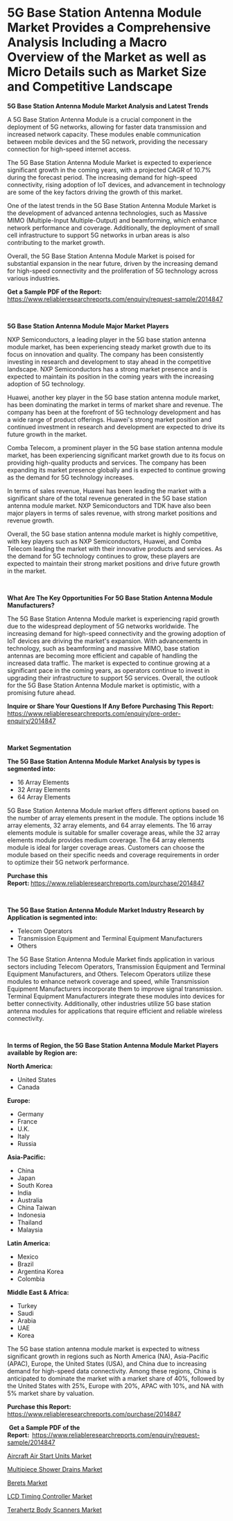 <p><h1>5G Base Station Antenna Module Market Provides a Comprehensive Analysis Including a Macro Overview of the Market as well as Micro Details such as Market Size and Competitive Landscape</h1></p><p><strong>5G Base Station Antenna Module Market Analysis and Latest Trends</strong></p>
<p><p>A 5G Base Station Antenna Module is a crucial component in the deployment of 5G networks, allowing for faster data transmission and increased network capacity. These modules enable communication between mobile devices and the 5G network, providing the necessary connection for high-speed internet access.</p><p>The 5G Base Station Antenna Module Market is expected to experience significant growth in the coming years, with a projected CAGR of 10.7% during the forecast period. The increasing demand for high-speed connectivity, rising adoption of IoT devices, and advancement in technology are some of the key factors driving the growth of this market.</p><p>One of the latest trends in the 5G Base Station Antenna Module Market is the development of advanced antenna technologies, such as Massive MIMO (Multiple-Input Multiple-Output) and beamforming, which enhance network performance and coverage. Additionally, the deployment of small cell infrastructure to support 5G networks in urban areas is also contributing to the market growth.</p><p>Overall, the 5G Base Station Antenna Module Market is poised for substantial expansion in the near future, driven by the increasing demand for high-speed connectivity and the proliferation of 5G technology across various industries.</p></p>
<p><strong>Get a Sample PDF of the Report:&nbsp;</strong> <a href="https://www.reliableresearchreports.com/enquiry/request-sample/2014847">https://www.reliableresearchreports.com/enquiry/request-sample/2014847</a></p>
<p>&nbsp;</p>
<p><strong>5G Base Station Antenna Module Major Market Players</strong></p>
<p><p>NXP Semiconductors, a leading player in the 5G base station antenna module market, has been experiencing steady market growth due to its focus on innovation and quality. The company has been consistently investing in research and development to stay ahead in the competitive landscape. NXP Semiconductors has a strong market presence and is expected to maintain its position in the coming years with the increasing adoption of 5G technology.</p><p>Huawei, another key player in the 5G base station antenna module market, has been dominating the market in terms of market share and revenue. The company has been at the forefront of 5G technology development and has a wide range of product offerings. Huawei's strong market position and continued investment in research and development are expected to drive its future growth in the market.</p><p>Comba Telecom, a prominent player in the 5G base station antenna module market, has been experiencing significant market growth due to its focus on providing high-quality products and services. The company has been expanding its market presence globally and is expected to continue growing as the demand for 5G technology increases.</p><p>In terms of sales revenue, Huawei has been leading the market with a significant share of the total revenue generated in the 5G base station antenna module market. NXP Semiconductors and TDK have also been major players in terms of sales revenue, with strong market positions and revenue growth.</p><p>Overall, the 5G base station antenna module market is highly competitive, with key players such as NXP Semiconductors, Huawei, and Comba Telecom leading the market with their innovative products and services. As the demand for 5G technology continues to grow, these players are expected to maintain their strong market positions and drive future growth in the market.</p></p>
<p>&nbsp;</p>
<p><strong>What Are The Key Opportunities For 5G Base Station Antenna Module Manufacturers?</strong></p>
<p><p>The 5G Base Station Antenna Module market is experiencing rapid growth due to the widespread deployment of 5G networks worldwide. The increasing demand for high-speed connectivity and the growing adoption of IoT devices are driving the market's expansion. With advancements in technology, such as beamforming and massive MIMO, base station antennas are becoming more efficient and capable of handling the increased data traffic. The market is expected to continue growing at a significant pace in the coming years, as operators continue to invest in upgrading their infrastructure to support 5G services. Overall, the outlook for the 5G Base Station Antenna Module market is optimistic, with a promising future ahead.</p></p>
<p><strong>Inquire or Share Your Questions If Any Before Purchasing This Report:</strong> <a href="https://www.reliableresearchreports.com/enquiry/pre-order-enquiry/2014847">https://www.reliableresearchreports.com/enquiry/pre-order-enquiry/2014847</a></p>
<p>&nbsp;</p>
<p><strong>Market Segmentation</strong></p>
<p><strong>The 5G Base Station Antenna Module Market Analysis by types is segmented into:</strong></p>
<p><ul><li>16 Array Elements</li><li>32 Array Elements</li><li>64 Array Elements</li></ul></p>
<p><p>5G Base Station Antenna Module market offers different options based on the number of array elements present in the module. The options include 16 array elements, 32 array elements, and 64 array elements. The 16 array elements module is suitable for smaller coverage areas, while the 32 array elements module provides medium coverage. The 64 array elements module is ideal for larger coverage areas. Customers can choose the module based on their specific needs and coverage requirements in order to optimize their 5G network performance.</p></p>
<p><strong>Purchase this Report:&nbsp;</strong><a href="https://www.reliableresearchreports.com/purchase/2014847">https://www.reliableresearchreports.com/purchase/2014847</a></p>
<p>&nbsp;</p>
<p><strong>The 5G Base Station Antenna Module Market Industry Research by Application is segmented into:</strong></p>
<p><ul><li>Telecom Operators</li><li>Transmission Equipment and Terminal Equipment Manufacturers</li><li>Others</li></ul></p>
<p><p>The 5G Base Station Antenna Module Market finds application in various sectors including Telecom Operators, Transmission Equipment and Terminal Equipment Manufacturers, and Others. Telecom Operators utilize these modules to enhance network coverage and speed, while Transmission Equipment Manufacturers incorporate them to improve signal transmission. Terminal Equipment Manufacturers integrate these modules into devices for better connectivity. Additionally, other industries utilize 5G base station antenna modules for applications that require efficient and reliable wireless connectivity.</p></p>
<p>&nbsp;</p>
<p><strong>In terms of Region, the 5G Base Station Antenna Module Market Players available by Region are:</strong></p>
<p>
    <p> <strong> North America: </strong>
        <ul>
            <li>United States</li>
            <li>Canada</li>
        </ul>
        </p> 
    <p> <strong> Europe: </strong>
        <ul>
            <li>Germany</li>
            <li>France</li>
            <li>U.K.</li>
            <li>Italy</li>
            <li>Russia</li>
        </ul>
        </p> 
    <p> <strong> Asia-Pacific: </strong>
        <ul>
            <li>China</li>
            <li>Japan</li>
            <li>South Korea</li>
            <li>India</li>
            <li>Australia</li>
            <li>China Taiwan</li>
            <li>Indonesia</li>
            <li>Thailand</li>
            <li>Malaysia</li>
        </ul>
        </p> 
    <p> <strong> Latin America: </strong>
        <ul>
            <li>Mexico</li>
            <li>Brazil</li>
            <li>Argentina Korea</li>
            <li>Colombia</li>
        </ul>
        </p> 
    <p> <strong> Middle East & Africa: </strong>
        <ul>
            <li>Turkey</li>
            <li>Saudi</li>
            <li>Arabia</li>
            <li>UAE</li>
            <li>Korea</li>
        </ul>
    </p>
    </p>
<p><p>The 5G base station antenna module market is expected to witness significant growth in regions such as North America (NA), Asia-Pacific (APAC), Europe, the United States (USA), and China due to increasing demand for high-speed data connectivity. Among these regions, China is anticipated to dominate the market with a market share of 40%, followed by the United States with 25%, Europe with 20%, APAC with 10%, and NA with 5% market share by valuation.</p></p>
<p><strong>Purchase this Report: </strong><a href="https://www.reliableresearchreports.com/purchase/2014847">https://www.reliableresearchreports.com/purchase/2014847</a></p>
<p>&nbsp;<strong>Get a Sample PDF of the Report:&nbsp;&nbsp;</strong><a href="https://www.reliableresearchreports.com/enquiry/request-sample/2014847">https://www.reliableresearchreports.com/enquiry/request-sample/2014847</a></p>
<p><strong></strong></p>
<p><p><a href="https://acidic-farm-354.notion.site/Aircraft-Air-Start-Units-Market-Size-Global-Industry-Overview-Market-Segmentation-and-Forecast-20-6ca25c23127641999f11b10b7fe5d6b6">Aircraft Air Start Units Market</a></p><p><a href="https://glittery-fuchsia-86a.notion.site/Decoding-the-Multipiece-Shower-Drains-Market-A-Deep-Dive-into-the-Latest-Market-Trends-Market-Segm-72c2557e42344ca593f5eaa8a2b3ca87">Multipiece Shower Drains Market</a></p><p><a href="https://view.publitas.com/reportprime-1/berets-market-size-furnishes-valuable-information-encompassing-market-share-market-trends-and-projections-spanning-from-2024-to-2031/">Berets Market</a></p><p><a href="https://view.publitas.com/reportprime-1/lcd-timing-controller-market-provides-a-comprehensive-analysis-including-a-macro-overview-of-the-market-as-well-as-micro-details-such-as-market-size-and-competitive-landscape/">LCD Timing Controller Market</a></p><p><a href="https://acidic-farm-354.notion.site/Terahertz-Body-Scanners-Market-Analysis-and-Market-Size-Global-Industry-Overview-Market-Segmentati-60e3f04c0dee45faa45152112c2be5eb">Terahertz Body Scanners Market</a></p></p>